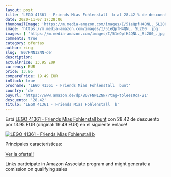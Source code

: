 ```yaml
---
layout: post
title: 'LEGO 41361 - Friends Mias Fohlenstall  b al 28.42 % de descuento'
date: 2020-11-07 17:28:06
thumbnailImage: 'https://m.media-amazon.com/images/I/51eQpfH4QNL._SL200_.jpg'
image: 'https://m.media-amazon.com/images/I/51eQpfH4QNL._SL200_.jpg'
images: [ 'https://m.media-amazon.com/images/I/51eQpfH4QNL._SL200_.jpg' ]
comments: true
category: ofertas
author: ring
slug: 'B07FNN12NN-de'
description:
actualPrice: 13.95 EUR
currency: EUR
price: 13.95
comparePrice: 19.49 EUR
inStock: true
prodname: 'LEGO 41361 - Friends Mias Fohlenstall  bunt'
country: 'de'
buyurl: 'https://www.amazon.de/dp/B07FNN12NN/?tag=tolees0ca-21'
descuento: '28.42'
titulo: 'LEGO 41361 - Friends Mias Fohlenstall  b'
---
```


Está [LEGO 41361 - Friends Mias Fohlenstall  bunt](https://www.amazon.de/dp/B07FNN12NN/?tag=tolees0ca-21) con 28.42 de descuento por 13.95 EUR (original: 19.49 EUR) en el siguiente enlace!

[![LEGO 41361 - Friends Mias Fohlenstall  b](https://m.media-amazon.com/images/I/51eQpfH4QNL._SL200_.jpg)](https://www.amazon.de/dp/B07FNN12NN/?tag=tolees0ca-21)

Principales características:


[Ver la oferta!!](https://www.amazon.de/dp/B07FNN12NN/?tag=tolees0ca-21)

Links participate in Amazon Associate program and might generate a comission on qualifying sales


